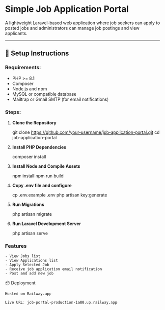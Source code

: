 # Simple Job Application Portal

A lightweight Laravel-based web application where job seekers can apply to posted jobs and administrators can manage job postings and view applicants.

---

## 🔧 Setup Instructions

### Requirements:
- PHP >= 8.1
- Composer
- Node.js and npm
- MySQL or compatible database
- Mailtrap or Gmail SMTP (for email notifications)

### Steps:

1. **Clone the Repository**
   
   git clone https://github.com/your-username/job-application-portal.git
   cd job-application-portal

2. **Install PHP Dependencies**

   composer install

3. **Install Node and Compile Assets**

    npm install
    npm run build

4. **Copy .env file and configure**

    cp .env.example .env
    php artisan key:generate

5. **Run Migrations**

    php artisan migrate

6. **Run Laravel Development Server**

    php artisan serve

### Features

    - View Jobs list
    - View Applications list
    - Apply Selected Job
    - Receive job application email notification
    - Post and add new job

📦 Deployment

    Hosted on Railway.app

    Live URL: job-portal-production-1a80.up.railway.app
